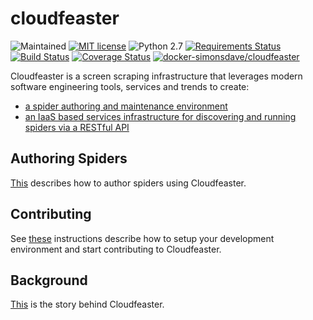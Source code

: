 # cloudfeaster
![Maintained](https://img.shields.io/maintenance/yes/2017.svg)
[![MIT license](http://img.shields.io/badge/license-MIT-brightgreen.svg)](http://opensource.org/licenses/MIT)
![Python 2.7](https://img.shields.io/badge/python-2.7-FFC100.svg?style=flat)
[![Requirements Status](https://requires.io/github/simonsdave/cloudfeaster/requirements.svg?branch=master)](https://requires.io/github/simonsdave/cloudfeaster/requirements/?branch=master)
[![Build Status](https://travis-ci.org/simonsdave/cloudfeaster.svg?branch=master)](https://travis-ci.org/simonsdave/cloudfeaster) [![Coverage Status](https://coveralls.io/repos/simonsdave/cloudfeaster/badge.svg)](https://coveralls.io/r/simonsdave/cloudfeaster) 
[![docker-simonsdave/cloudfeaster](https://img.shields.io/badge/docker-simonsdave%2Fcloudfeaster-blue.svg)](https://hub.docker.com/r/simonsdave/cloudfeaster/)


Cloudfeaster is a screen scraping infrastructure that leverages
modern software engineering tools, services and trends to create:

* [a spider authoring and maintenance environment](https://github.com/simonsdave/cloudfeaster)
* [an IaaS based services infrastructure for discovering
and running spiders via a RESTful API](https://github.com/simonsdave/ecs)

## Authoring Spiders

[This](docs/spider_authors.md) describes
how to author spiders using Cloudfeaster.

## Contributing

See [these](docs/contributing.md) instructions
describe how to setup your development environment and
start contributing to Cloudfeaster.

## Background

[This](docs/story.md) is the story behind Cloudfeaster.
